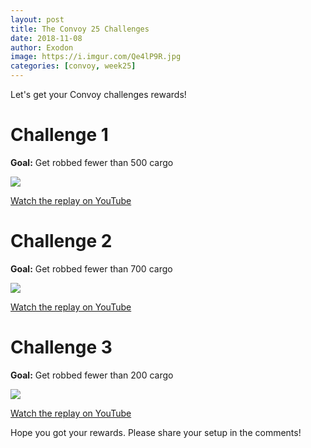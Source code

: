 ```yaml
---
layout: post
title: The Convoy 25 Challenges
date: 2018-11-08
author: Exodon
image: https://i.imgur.com/Qe4lP9R.jpg
categories: [convoy, week25]
---
```


Let's get your Convoy challenges rewards!

# Challenge 1

**Goal:** Get robbed fewer than 500 cargo

![](https://i.imgur.com/yOKwMLW.jpg)

[Watch the replay on YouTube](https://youtu.be/LtUc4MA-jC0)

# Challenge 2

**Goal:** Get robbed fewer than 700 cargo

![](https://i.imgur.com/YJR2qrD.jpg)

[Watch the replay on YouTube](https://youtu.be/EfCbReJJhRs)

# Challenge 3

**Goal:** Get robbed fewer than 200 cargo

![](https://i.imgur.com/bonpzY8.jpg)

[Watch the replay on YouTube](https://youtu.be/e95QvwPwFfw)

Hope you got your rewards. Please share your setup in the comments!
